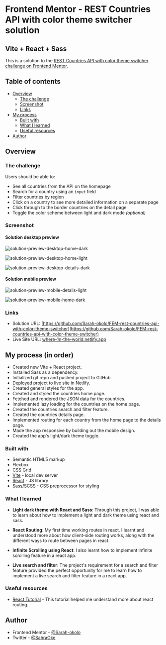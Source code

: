 # Frontend Mentor - REST Countries API with color theme switcher solution

## Vite + React + Sass

This is a solution to the [REST Countries API with color theme switcher challenge on Frontend Mentor](https://www.frontendmentor.io/challenges/rest-countries-api-with-color-theme-switcher-5cacc469fec04111f7b848ca).

## Table of contents

- [Overview](#overview)
  - [The challenge](#the-challenge)
  - [Screenshot](#screenshot)
  - [Links](#links)
- [My process](#my-process)
  - [Built with](#built-with)
  - [What I learned](#what-i-learned)
  - [Useful resources](#useful-resources)
- [Author](#author)


## Overview

### The challenge

Users should be able to:

- See all countries from the API on the homepage
- Search for a country using an `input` field
- Filter countries by region
- Click on a country to see more detailed information on a separate page
- Click through to the border countries on the detail page
- Toggle the color scheme between light and dark mode *(optional)*

### Screenshot

#### Solution desktop preview

![solution-preview-desktop-home-dark](./design/solution-preview-desktop-home-dark.png)

![solution-preview-desktop-home-light](./design/solution-preview-desktop-home-light.png)

![solution-preview-desktop-details-dark](./design/solution-preview-desktop-details-dark.png)


#### Solution mobile preview

![solution-preview-mobile-details-light](./design/solution-preview-mobile-details-light.png)

![solution-preview-mobile-home-dark](./design/solution-preview-mobile-home-dark.png)


### Links

- Solution URL: [https://github.com/Sarah-okolo/FEM-rest-countries-api-with-color-theme-switcher](https://github.com/Sarah-okolo/FEM-rest-countries-api-with-color-theme-switcher)
- Live Site URL: [where-1n-the-world.netlify.app](https://where-1n-the-world.netlify.app/)

## My process (in order)

- Created new Vite + React project.
- Installed Sass as a dependency.
- Initialized git repo and pushed project to GitHub.
- Deployed project to live site in Netlify.
- Created general styles for the app.
- Created and styled the countries home page.
- Fetched and rendered the JSON data for the countries.
- Implemented lazy loading for the countries on the home page.
- Created the countries search and filter feature.
- Created the countries details page.
- Implemented routing for each country from the home page to the details page.
- Made the app responsive by building out the mobile design.
- Created the app's light/dark theme toggle.

### Built with

- Semantic HTML5 markup
- Flexbox
- CSS Grid
- [Vite](https://vitejs.dev/) - local dev server
- [React](https://reactjs.org/) - JS library
- [Sass/SCSS](https://sass-lang.com/) - CSS preprocessor for styling


### What I learned

- **Light dark theme with React and Sass**: 
  Through this project, I was able to learn about how to implement a light and dark theme using react and sass.

- **React Routing**:
  My first time working routes in react. I learnt and understood more about how client-side routing works, along with the different ways to route between pages in react.

- **Infinite Scrolling using React**:
  I also learnt how to implement infinite scrolling feature in a react app.

- **Live search and filter**:
  The project's requirement for a search and filter feature provided the perfect opportunity for me to learn how to implement a live search and filter feature in a react app.


### Useful resources

- [React Tutorial](https://youtu.be/MHn66JJH5zs?si=GyRXO2KeqMCFosPA) - This tutorial helped me understand more about react routing.

## Author

- Frontend Mentor - [@Sarah-okolo](https://www.frontendmentor.io/profile/Sarah-okolo)
- Twitter - [@SahraOke](https://twitter.com/SahraOke)
